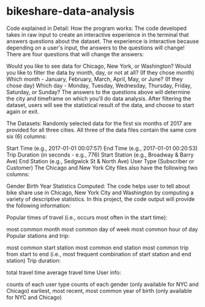 # bikeshare-data-analysis

Code explained in Detail:
How the program works:
The code developed takes in raw input to create an interactive experience in the terminal that answers questions about the dataset. The experience is interactive because depending on a user's input, the answers to the questions will change! There are four questions that will change the answers:

Would you like to see data for Chicago, New York, or Washington?
Would you like to filter the data by month, day, or not at all?
(If they chose month) Which month - January, February, March, April, May, or June?
(If they chose day) Which day - Monday, Tuesday, Wednesday, Thursday, Friday, Saturday, or Sunday?
The answers to the questions above will determine the city and timeframe on which you'll do data analysis. After filtering the dataset, users will see the statistical result of the data, and choose to start again or exit.

The Datasets:
Randomly selected data for the first six months of 2017 are provided for all three cities. All three of the data files contain the same core six (6) columns:

Start Time (e.g., 2017-01-01 00:07:57)
End Time (e.g., 2017-01-01 00:20:53)
Trip Duration (in seconds - e.g., 776)
Start Station (e.g., Broadway & Barry Ave)
End Station (e.g., Sedgwick St & North Ave)
User Type (Subscriber or Customer)
The Chicago and New York City files also have the following two columns:

Gender
Birth Year
Statistics Computed:
The code helps user to tell about bike share use in Chicago, New York City and Washington by computing a variety of descriptive statistics. In this project, the code output will provide the following information:

Popular times of travel (i.e., occurs most often in the start time):

most common month
most common day of week
most common hour of day
Popular stations and trip:

most common start station
most common end station
most common trip from start to end (i.e., most frequent combination of start station and end station)
Trip duration:

total travel time
average travel time
User info:

counts of each user type
counts of each gender (only available for NYC and Chicago)
earliest, most recent, most common year of birth (only available for NYC and Chicago)
